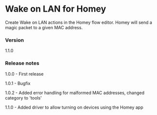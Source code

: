 # Wake on LAN for Homey
Create Wake on LAN actions in the Homey flow editor. Homey will send a magic packet to a given MAC address.

### Version
1.1.0

### Release notes
1.0.0 - First release

1.0.1 - Bugfix

1.0.2 - Added error handling for malformed MAC addresses, changed category to 'tools'

1.1.0 - Added driver to allow turning on devices using the Homey app
